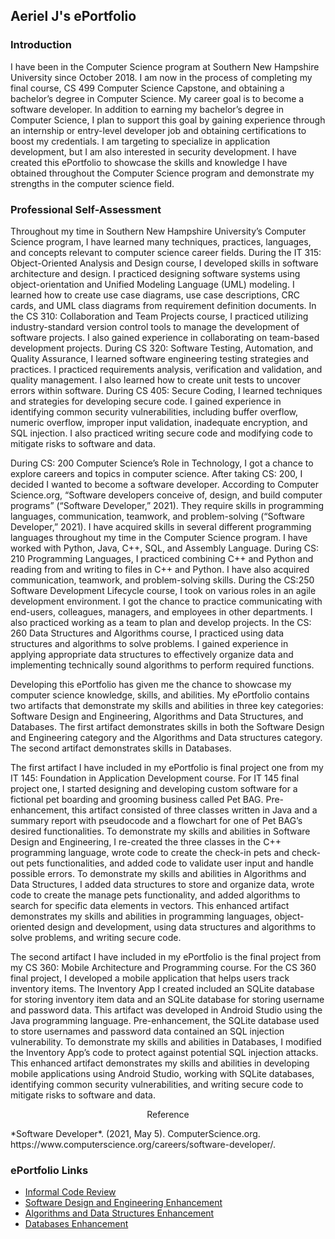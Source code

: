 ## Aeriel J's ePortfolio


### Introduction
I have been in the Computer Science program at Southern New Hampshire University since October 2018. I am now in the process of completing my final course, CS 499 Computer Science Capstone, and obtaining a bachelor’s degree in Computer Science. My career goal is to become a software developer. In addition to earning my bachelor’s degree in Computer Science, I plan to support this goal by gaining experience through an internship or entry-level developer job and obtaining certifications to boost my credentials. I am targeting to specialize in application development, but I am also interested in security development. I have created this ePortfolio to showcase the skills and knowledge I have obtained throughout the Computer Science program and demonstrate my strengths in the computer science field.

### Professional Self-Assessment
Throughout my time in Southern New Hampshire University’s Computer Science program, I have learned many techniques, practices, languages, and concepts relevant to computer science career fields. During the IT 315: Object-Oriented Analysis and Design course, I developed skills in software architecture and design. I practiced designing software systems using object-orientation and Unified Modeling Language (UML) modeling. I learned how to create use case diagrams, use case descriptions, CRC cards, and UML class diagrams from requirement definition documents. In the CS 310: Collaboration and Team Projects course, I practiced utilizing industry-standard version control tools to manage the development of software projects. I also gained experience in collaborating on team-based development projects. During CS 320: Software Testing, Automation, and Quality Assurance, I learned software engineering testing strategies and practices. I practiced requirements analysis, verification and validation, and quality management. I also learned how to create unit tests to uncover errors within software. During CS 405: Secure Coding, I learned techniques and strategies for developing secure code. I gained experience in identifying common security vulnerabilities, including buffer overflow, numeric overflow, improper input validation, inadequate encryption, and SQL injection. I also practiced writing secure code and modifying code to mitigate risks to software and data. 

During CS: 200 Computer Science’s Role in Technology, I got a chance to explore careers and topics in computer science. After taking CS: 200, I decided I wanted to become a software developer. According to Computer Science.org, “Software developers conceive of, design, and build computer programs” (“Software Developer,” 2021). They require skills in programming languages, communication, teamwork, and problem-solving (“Software Developer,” 2021). I have acquired skills in several different programming languages throughout my time in the Computer Science program. I have worked with Python, Java, C++, SQL, and Assembly Language. During CS: 210 Programming Languages, I practiced combining C++ and Python and reading from and writing to files in C++ and Python. I have also acquired communication, teamwork, and problem-solving skills. During the CS:250 Software Development Lifecycle course, I took on various roles in an agile development environment. I got the chance to practice communicating with end-users, colleagues, managers, and employees in other departments. I also practiced working as a team to plan and develop projects. In the CS: 260 Data Structures and Algorithms course, I practiced using data structures and algorithms to solve problems. I gained experience in applying appropriate data structures to effectively organize data and implementing technically sound algorithms to perform required functions.

Developing this ePortfolio has given me the chance to showcase my computer science knowledge, skills, and abilities. My ePortfolio contains two artifacts that demonstrate my skills and abilities in three key categories: Software Design and Engineering, Algorithms and Data Structures, and Databases. The first artifact demonstrates skills in both the Software Design and Engineering category and the Algorithms and Data structures category. The second artifact demonstrates skills in Databases. 

The first artifact I have included in my ePortfolio is final project one from my IT 145: Foundation in Application Development course. For IT 145 final project one, I started designing and developing custom software for a fictional pet boarding and grooming business called Pet BAG. Pre-enhancement, this artifact consisted of three classes written in Java and a summary report with pseudocode and a flowchart for one of Pet BAG’s desired functionalities. To demonstrate my skills and abilities in Software Design and Engineering, I re-created the three classes in the C++ programming language, wrote code to create the check-in pets and check-out pets functionalities, and added code to validate user input and handle possible errors. To demonstrate my skills and abilities in Algorithms and Data Structures, I added data structures to store and organize data, wrote code to create the manage pets functionality, and added algorithms to search for specific data elements in vectors. This enhanced artifact demonstrates my skills and abilities in programming languages, object-oriented design and development, using data structures and algorithms to solve problems, and writing secure code. 

The second artifact I have included in my ePortfolio is the final project from my CS 360: Mobile Architecture and Programming course. For the CS 360 final project, I developed a mobile application that helps users track inventory items. The Inventory App I created included an SQLite database for storing inventory item data and an SQLite database for storing username and password data. This artifact was developed in Android Studio using the Java programming language. Pre-enhancement, the SQLite database used to store usernames and password data contained an SQL injection vulnerability. To demonstrate my skills and abilities in Databases, I modified the Inventory App’s code to protect against potential SQL injection attacks. This enhanced artifact demonstrates my skills and abilities in developing mobile applications using Android Studio, working with SQLite databases, identifying common security vulnerabilities, and writing secure code to mitigate risks to software and data.

<p align="center">
  Reference
 </p>
 *Software Developer*. (2021, May 5). ComputerScience.org. https://www.computerscience.org/careers/software-developer/.

### ePortfolio Links
- [Informal Code Review](https://aerielj.github.io/CodeReview.html)
- [Software Design and Engineering Enhancement](https://aerielj.github.io/SoftwareDesignAndEngineering.html)
- [Algorithms and Data Structures Enhancement](https://aerielj.github.io/AlgorithmsAndDataStructures.html)
- [Databases Enhancement](https://aerielj.github.io/DatabasesEnhancement.html)

